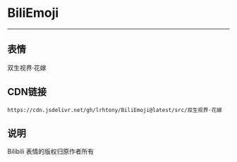 
# BiliEmoji
---
## 表情
双生视界·花嫁
## CDN链接
```
https://cdn.jsdelivr.net/gh/lrhtony/BiliEmoji@latest/src/双生视界·花嫁
```
## 说明
Bilibili 表情的版权归原作者所有
